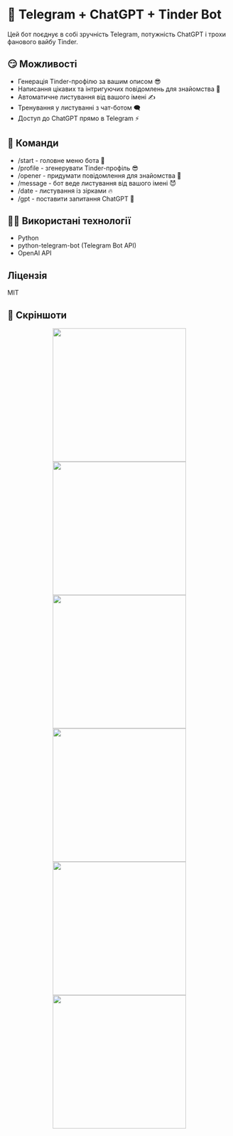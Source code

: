 # 🚀 Telegram + ChatGPT + Tinder Bot

Цей бот поєднує в собі зручність Telegram, потужність ChatGPT і трохи фанового вайбу Tinder.

## 😏 Можливості
- Генерація Tinder-профілю за вашим описом 😎
- Написання цікавих та інтригуючих повідомлень для знайомства 🤭
- Автоматичне листування від вашого імені ✍️
- Тренування у листуванні з чат-ботом 🗨️
- Доступ до ChatGPT прямо в Telegram ⚡

## 🤩 Команди
- /start - головне меню бота 🧐
- /profile - згенерувати Tinder-профіль 😎
- /opener - придумати повідомлення для знайомства 🥰
- /message - бот веде листування від вашого імені 😈
- /date - листування із зірками 🔥
- /gpt - поставити запитання ChatGPT 🧠

## 👩‍💻 Використані технології
- Python
- python-telegram-bot (Telegram Bot API)
- OpenAI API

## Ліцензія
МІТ

## 📸 Скріншоти

<p align="center">
  <img src="https://github.com/user-attachments/assets/c5199952-114b-4dc6-af08-e13918bfdfd6" width="300"/>
  <img src="https://github.com/user-attachments/assets/21a9f5fc-cda1-4a2a-88a2-49a1e3c68a4b" width="300"/>
  <img src="https://github.com/user-attachments/assets/6e17f4de-b856-460e-8723-a66c8288e805" width="300"/>
  <img src="https://github.com/user-attachments/assets/bbe04427-cbd4-43ef-984f-bed0124cdd20" width="300"/>
  <img src="https://github.com/user-attachments/assets/e5db011c-7669-421f-9a53-1dca02fc0d8d" width="300"/>
  <img src="https://github.com/user-attachments/assets/b6e38833-c0a8-454c-bf14-ce1acf1d7a5b" width="300"/>
</p>





